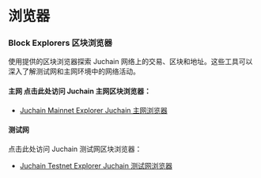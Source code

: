 # 浏览器

### Block Explorers  区块浏览器 <a href="#block-explorers" id="block-explorers"></a>

使用提供的区块浏览器探索 Juchain 网络上的交易、区块和地址。这些工具可以深入了解测试网和主网环境中的网络活动。

#### 主网 点击此处访问 Juchain 主网区块浏览器： <a href="#mainnet" id="mainnet"></a>

* [Juchain Mainnet Explorer  Juchain 主网浏览器](https://juscan.io/)

#### 测试网 <a href="#testnet" id="testnet"></a>

点击此处访问 Juchain 测试网区块浏览器：

* [Juchain Testnet Explorer  Juchain 测试网浏览器](https://testnet.juscan.io/)
